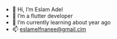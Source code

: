 - 👋 Hi, I’m Eslam Adel
- 👀 I’m a flutter developer
- 🌱 I’m currently learning about year ago
- 📫 eslamelfnanee@gmail.cim

<!---
Eslam172/Eslam172 is a ✨ special ✨ repository because its `README.md` (this file) appears on your GitHub profile.
You can click the Preview link to take a look at your changes.
--->
